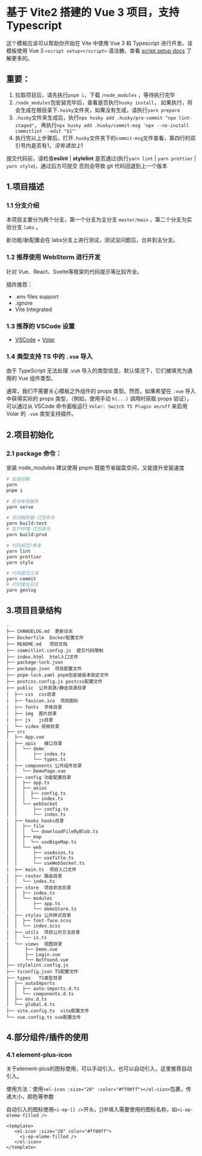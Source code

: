 # 基于 Vite2 搭建的 Vue 3 项目，支持 Typescript

这个模板应该可以帮助你开始在 Vite 中使用 Vue 3 和 Typescript 进行开发。该模板使用 Vue 3 `<script setup></script>` 语法糖，查看 [script setup docs](https://v3.vuejs.org/api/sfc-script-setup.html#sfc-script-setup) 了解更多的。

## **重要**：

1. 拉取项目后，请先执行`pnpm i`，下载 `/node_modules` ，等待执行完毕
2. `/node_modules`包安装完毕后，查看是否执行`husky install`，
   如果执行，将会生成在根目录下`.husky`文件夹，如果没有生成，请执行`yarn prepare`
3. `.husky`文件夹生成后，执行`npx husky add .husky/pre-commit "npx lint-staged"`，
   再执行`npx husky add .husky/commit-msg 'npx --no-install commitlint --edit "$1"'`
4. 执行完以上步骤后，打开`.husky`文件夹下的`commit-msg`文件查看，第四行的双引号内是否有$1，没有请加上$1

提交代码前，请检查**eslint** | **stylelint** 是否通过(执行`yarn lint` | `yarn prettier` | `yarn style`)，通过后方可提交
否则会导致 git 代码回退到上一个版本

## 1.项目描述

### 1.1 分支介绍

本项目主要分为两个分支，第一个分支为主分支 `master/main` ，第二个分支为实验分支 `labs` 。

新功能/新配置会在 labs分支上进行测试，测试没问题后，合并到主分支。

### 1.2 推荐使用 WebStorm 进行开发

针对 Vue、React、Svelte等框架的代码提示等比较齐全。

插件推荐：

- .env files support
- .ignore
- Vite Integrated

### 1.3 推荐的 VSCode 设置

- [VSCode](https://code.visualstudio.com/) + [Volar](https://marketplace.visualstudio.com/items?itemName=johnsoncodehk.volar)

### 1.4 类型支持 TS 中的 `.vue` 导入

由于 TypeScript 无法处理 .vue 导入的类型信息，默认情况下，它们被填充为通用的 Vue 组件类型。

通常，我们不需要关心模板之外组件的 props 类型。然而，如果希望在 `.vue` 导入中获得实际的 props 类型，（例如，使用手动 `h(...)` 调用时获取 props 验证），可以通过从 VSCode 命令面板运行 `Volar: Switch TS Plugin on/off` 来启用 Volar 的 `.vue` 类型支持插件。

## 2.项目初始化

### 2.1 package 命令：

安装 node_modules 建议使用 pnpm 既能节省磁盘空间，又能提升安装速度

```bash
# 安装依赖
yarn
pnpm i

# 启动本地服务
yarn serve

# 测试服务器-打包命令
yarn build:test
# 生产环境-打包命令
yarn build:prod

# 代码规范/修复
yarn lint
yarn prettier
yarn style

# 代码提交工具
yarn commit
# 打印提交日志
yarn genlog
```

## 3.项目目录结构

```shell
.
├── CHANGELOG.md  更新日志
├── Dockerfile  Docker配置文件
├── README.md   项目文档
├── commitlint.config.js  提交代码限制
├── index.html  html入口文件
├── package-lock.json
├── package.json  项目配置文件
├── pnpm-lock.yaml pnpm包安装版本锁定文件
├── postcss.config.js postcss配置文件
├── public  公共资源/静态资源目录
│  ├── css  css目录
│  ├── favicon.ico  项目图标
│  ├── fonts  字体目录
│  ├── img  图片目录
│  ├── js   js目录
│  └── video 视频目录
├── src
│  ├── App.vue
│  ├── apis   接口目录
│  │  └── demo
│  │      ├── index.ts
│  │      └── types.ts
│  ├── components 公共组件目录
│  │  └── DemoPage.vue
│  ├── config 功能配置目录
│  │  ├── app.ts
│  │  ├── axios
│  │  │  ├── config.ts
│  │  │  └── index.ts
│  │  └── webSocket
│  │      ├── config.ts
│  │      └── index.ts
│  ├── hooks hooks目录
│  │  ├── file
│  │  │  └── downloadFileByBlob.ts
│  │  ├── map
│  │  │  └── useBigeMap.ts
│  │  └── web
│  │      ├── useAxios.ts
│  │      ├── useTitle.ts
│  │      └── useWebSocket.ts
│  ├── main.ts  项目入口文件
│  ├── router 路由目录
│  │  └── index.ts
│  ├── store  项目状态目录
│  │  ├── index.ts
│  │  └── modules
│  │      ├── app.ts
│  │      └── demoStore.ts
│  ├── styles 公共样式目录
│  │  ├── font-face.scss
│  │  └── index.scss
│  ├── utils  项目公共方法目录
│  │  └── is.ts
│  └── views  视图目录
│      ├── Demo.vue
│      ├── Login.vue
│      └── NotFound.vue
├── stylelint.config.js
├── tsconfig.json TS配置文件
├── types   TS类型目录
│  ├── autoImports
│  │  ├── auto-imports.d.ts
│  │  └── components.d.ts
│  ├── env.d.ts
│  └── global.d.ts
├── vite.config.ts  vite配置文件
└── vue.config.ts vue配置文件
```

## 4.部分组件/插件的使用

### 4.1 element-plus-icon

关于element-plus的图标使用，可以手动引入，也可以自动引入，这里推荐自动引入。

使用方法：使用`<el-icon :size="20" :color="#ff00ff"></el-cion>`包裹，传递大小、颜色等参数

自动引入的图标使用`<i-ep-[] />`开头，[]中填入需要使用的图标名称，如`<i-ep-eleme-filled />`
```vue
<template>
   <el-icon :size="20" color="#ff00ff">
     <i-ep-eleme-filled />
   </el-icon>
</template>
```
